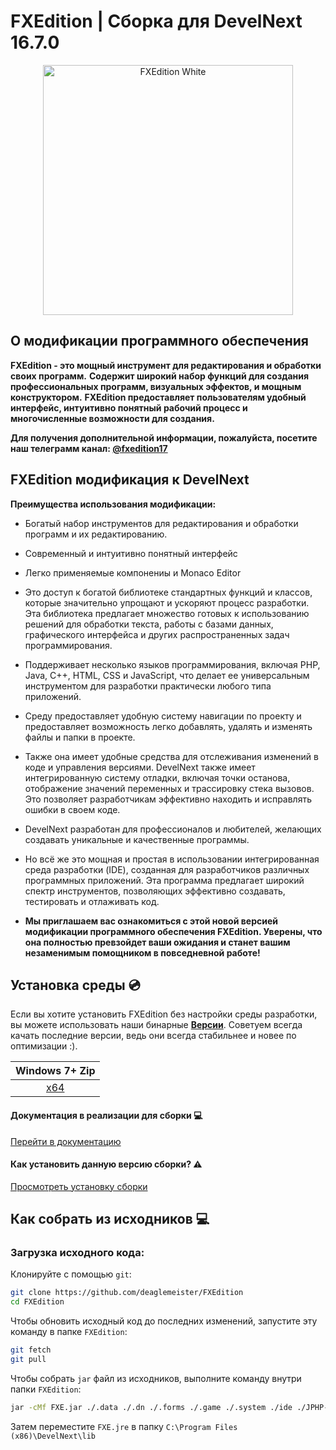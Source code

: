 # FXEdition | Сборка для DevelNext 16.7.0 
<p align="center">
  <img alt="FXEdition White" src="https://github.com/deaglemeister/FXEdition/assets/82234313/09efd85b-bab6-4214-935d-5407f063353e"  width="400">

</p>


## О модификации программного обеспечения
**FXEdition - это мощный инструмент для редактирования и обработки своих программ.**
**Содержит широкий набор функций для создания профессиональных программ, визуальных эффектов, и мощным конструктором.**
**FXEdition предоставляет пользователям удобный интерфейс, интуитивно понятный рабочий процесс и многочисленные возможности для создания.**

**Для получения дополнительной информации, пожалуйста, посетите наш телеграмм канал: [@fxedition17](https://t.me/fxedition17)**


## FXEdition модификация к DevelNext

**Преимущества использования модификации:**

- Богатый набор инструментов для редактирования и обработки программ и их редактированию.
- Современный и интуитивно понятный интерфейс
- Легко применяемые компонениы и Monaco Editor
- Это доступ к богатой библиотеке стандартных функций и классов, которые значительно упрощают и ускоряют процесс разработки. Эта библиотека предлагает множество готовых к использованию решений для обработки текста, работы с базами данных, графического интерфейса и других распространенных задач программирования.
- Поддерживает несколько языков программирования, включая PHP, Java, C++, HTML, CSS и JavaScript, что делает ее универсальным инструментом для разработки практически любого типа приложений.
- Среду предоставляет удобную систему навигации по проекту и предоставляет возможность легко добавлять, удалять и изменять файлы и папки в проекте.
- Также она имеет удобные средства для отслеживания изменений в коде и управления версиями.
DevelNext также имеет интегрированную систему отладки, включая точки останова, отображение значений переменных и трассировку стека вызовов. Это позволяет разработчикам эффективно находить и исправлять ошибки в своем коде.
- DevelNext разработан для профессионалов и любителей, желающих создавать уникальные и качественные программы.
- Но всё же это мощная и простая в использовании интегрированная среда разработки (IDE), созданная для разработчиков различных программных приложений. Эта программа предлагает широкий спектр инструментов, позволяющих эффективно создавать, тестировать и отлаживать код.

- **Мы приглашаем вас ознакомиться с этой новой версией модификации программного обеспечения FXEdition. Уверены, что она полностью превзойдет ваши ожидания и станет вашим незаменимым помощником в повседневной работе!**

## Установка среды 💿
Если вы хотите установить FXEdition без настройки среды разработки, вы можете использовать наши бинарные [**Версии**](https://github.com/deaglemeister/FXEdition/releases).
Советуем всегда качать последние версии, ведь они всегда стабильнее и новее по оптимизации :).

| Windows 7+ Zip 
| :---: 
| [x64](https://github.com/deaglemeister/FXEdition/releases/) |  |


#### Документация в реализации для сборки 💻
[Перейти в документацию]([https://github.com/deaglemeister/FXEdition/blob/main/SUMMARY.md](https://fxe-documents.gitbook.io/api-docs/))

#### Как установить данную версию сборки? ⚠️

[Просмотреть установку сборки](https://www.youtube.com/watch?v=_IwR8deSkBo)

## Как собрать из исходников 💻

### Загрузка исходного кода:

Клонируйте с помощью `git`:

```sh
git clone https://github.com/deaglemeister/FXEdition
cd FXEdition
```

Чтобы обновить исходный код до последних изменений, запустите эту команду в папке `FXEdition`:

```sh
git fetch
git pull
```

Чтобы собрать `jar` файл из исходников, выполните команду внутри папки `FXEdition`:
```sh
jar -cMf FXE.jar ./.data ./.dn ./.forms ./.game ./.system ./ide ./JPHP-INF ./META-INF ./vendor ./LICENSE
```
Затем переместите `FXE.jre` в папку `C:\Program Files (x86)\DevelNext\lib`
